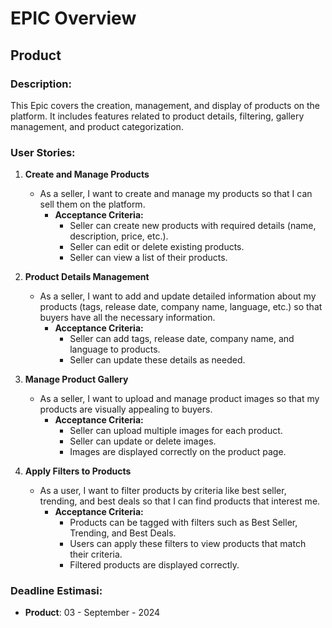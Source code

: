 # EPIC Overview

## Product
### Description:
This Epic covers the creation, management, and display of products on the platform. It includes features related to product details, filtering, gallery management, and product categorization.

### User Stories:
1. **Create and Manage Products**
   - As a seller, I want to create and manage my products so that I can sell them on the platform.
     - **Acceptance Criteria:**
       - Seller can create new products with required details (name, description, price, etc.).
       - Seller can edit or delete existing products.
       - Seller can view a list of their products.

2. **Product Details Management**
   - As a seller, I want to add and update detailed information about my products (tags, release date, company name, language, etc.) so that buyers have all the necessary information.
     - **Acceptance Criteria:**
       - Seller can add tags, release date, company name, and language to products.
       - Seller can update these details as needed.

3. **Manage Product Gallery**
   - As a seller, I want to upload and manage product images so that my products are visually appealing to buyers.
     - **Acceptance Criteria:**
       - Seller can upload multiple images for each product.
       - Seller can update or delete images.
       - Images are displayed correctly on the product page.

4. **Apply Filters to Products**
   - As a user, I want to filter products by criteria like best seller, trending, and best deals so that I can find products that interest me.
     - **Acceptance Criteria:**
       - Products can be tagged with filters such as Best Seller, Trending, and Best Deals.
       - Users can apply these filters to view products that match their criteria.
       - Filtered products are displayed correctly.

### Deadline Estimasi:
- **Product**: 03 - September - 2024

